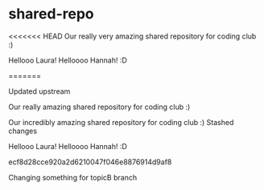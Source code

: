 # shared-repo
<<<<<<< HEAD
Our really very amazing shared repository for coding club :)

Hellooo Laura!
Helloooo Hannah! :D


=======

Updated upstream

Our really amazing shared repository for coding club :)

Our incredibly amazing shared repository for coding club :)
Stashed changes

Hellooo Laura!
Helloooo Hannah! :D

ecf8d28cce920a2d6210047f046e8876914d9af8

Changing something for topicB branch
